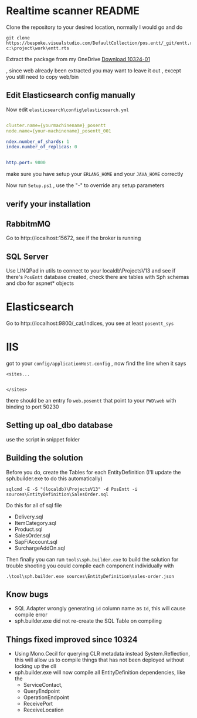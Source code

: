 # Realtime scanner README

Clone the repository to your desired location, normally I would go and do
```
git clone https://bespoke.visualstudio.com/DefaultCollection/pos.entt/_git/entt.rts c:\project\work\entt.rts
```

Extract the package from my OneDrive [Download 10324-01](https://1drv.ms/u/s!AnfOLTS4EYc4g5lmE6o_C-BED4DZTQ) 

, since web already been extracted you may want to leave it out , except you still need to copy web/bin


## Edit Elasticsearch config manually

Now edit `elasticsearch\config\elasticsearch.yml`

 ```yaml
 
cluster.name={yourmachinename}_posentt
node.name={your-machinename}_posentt_001

ndex.number_of_shards: 1
index.number_of_replicas: 0


http.port: 9800

```

make sure you have setup your `ERLANG_HOME` and your `JAVA_HOME` correctly

Now run `Setup.ps1` , use the "-" to override any setup parameters


## verify your installation

## RabbitmMQ
Go to http://localhost:15672, see if the broker is running

## SQL Server 
Use LINQPad in utils to connect to your localdb\ProjectsV13  and see if there's `PosEntt` database created, check there are tables with Sph schemas and dbo for aspnet* objects



# Elasticsearch
Go to http://localhost:9800/_cat/indices, you see at least `posentt_sys`


# IIS
got to your `config/applicationHost.config` , now find the line when it says 
```
<sites...


</sites>
```

there should be an entry fo `web.posentt` that point to your `PWD\web` with binding to port 50230


## Setting up oal_dbo database

use the script in snippet folder

## Building the solution
Before you do, create the Tables for each EntityDefinition (I'll update the sph.builder.exe to do this automatically)

```
sqlcmd -E -S "(localdb)\ProjectsV13" -d PosEntt -i sources\EntityDefinition\SalesOrder.sql

```

Do this for all of sql file
* Delivery.sql
* ItemCategory.sql
* Product.sql
* SalesOrder.sql
* SapFiAccount.sql
* SurchargeAddOn.sql

Then finally you can run `tools\sph.builder.exe` to build the solution
for trouble shooting you could compile each component individually with
```
.\tool\sph.builder.exe sources\EntityDefinition\sales-order.json
```

## Know bugs

* SQL Adapter wrongly generating `id` column name as `Id`, this will cause compile error
* sph.builder.exe did not re-create the SQL Table on compiling


## Things fixed improved since 10324

* Using Mono.Cecil for querying CLR metadata instead System.Reflection, this will allow us to compile things 
that has not been deployed without locking up the dll
* sph.builder.exe will now compile all EntityDefinition dependencies, like the 
    * ServiceContact,
    * QueryEndpoint
    * OperationEndpoint
    * ReceivePort
    * ReceiveLocation
